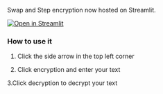 Swap and Step encryption now hosted on Streamlit.

[![Open in Streamlit](https://static.streamlit.io/badges/streamlit_badge_black_white.svg)](https://blank-app-es239s0mhhu.streamlit.app/)

### How to use it

1. Click the side arrow in the top left corner

2. Click encryption and enter your text

3.Click decryption to decrypt your text
